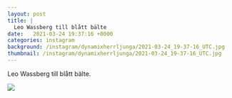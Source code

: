 ```yaml
---
layout: post
title: |
  Leo Wassberg till blått bälte
date:   2021-03-24 19:37:16 +0000
categories: instagram
background: /instagram/dynamixherrljunga/2021-03-24_19-37-16_UTC.jpg
thumbnail: /instagram/dynamixherrljunga/2021-03-24_19-37-16_UTC.jpg
---
```

Leo Wassberg till blått bälte. 



<img src='/www-dynamix-herrljunga/instagram/dynamixherrljunga/2021-03-24_19-37-16_UTC.jpg' class='img-fluid' />

